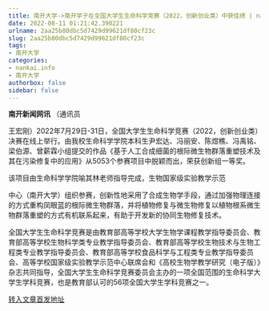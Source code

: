 ```yaml
---
title: 南开大学->南开学子在全国大学生生命科学竞赛（2022，创新创业类）中获佳绩 | nankai.info
date: 2022-08-11 01:21:42.390221
urlname: 2aa25b80dbc5d7429d99621df80cf23c
slug: 2aa25b80dbc5d7429d99621df80cf23c
tags: 
- 南开大学
categories:
- nankai.info
- 南开大学
authorbox: false
sidebar: false
---
```

**南开新闻网讯** （通讯员

王宏刚）2022年7月29日-31日，全国大学生生命科学竞赛（2022，创新创业类）决赛在线上举行。由我校生命科学学院本科生尹宏达、冯丽安、陈煜樵、冯禹铭、梁伯源、曾薪霖小组提交的作品《基于人工合成细菌的根际微生物群落重塑技术及其在污染修复中的应用》从5053个参赛项目中脱颖而出，荣获创新组一等奖。

该项目由生命科学学院喻其林老师指导完成，生物国家级实验教学示范
<!--more-->
中心（南开大学）组织参赛，创新性地采用了合成生物学手段，通过加强物理连接的方式重构凤眼蓝的根际微生物群落，并将植物修复与微生物修复以植物根系微生物群落重塑的方式有机联系起来，有助于开发新的协同生物修复技术。

全国大学生生命科学竞赛是由教育部高等学校大学生物学课程教学指导委员会、教育部高等学校生物科学类专业教学指导委员会、教育部高等学校生物技术与生物工程类专业教学指导委员会、教育部高等学校食品科学与工程类专业教学指导委员会、高等学校国家级实验教学示范中心联席会和《高校生物学教学研究（电子版）》杂志共同指导，全国大学生生命科学竞赛委员会主办的一项全国范围的生命科学大学生学科竞赛，也是教育部认可的56项全国大学生学科竞赛之一。



[转入文章首发地址](http://news.nankai.edu.cn/ywsd/system/2022/08/04/030052370.shtml)